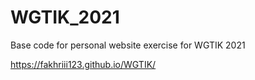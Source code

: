 # WGTIK_2021
Base code for personal website exercise for WGTIK 2021

https://fakhriii123.github.io/WGTIK/
